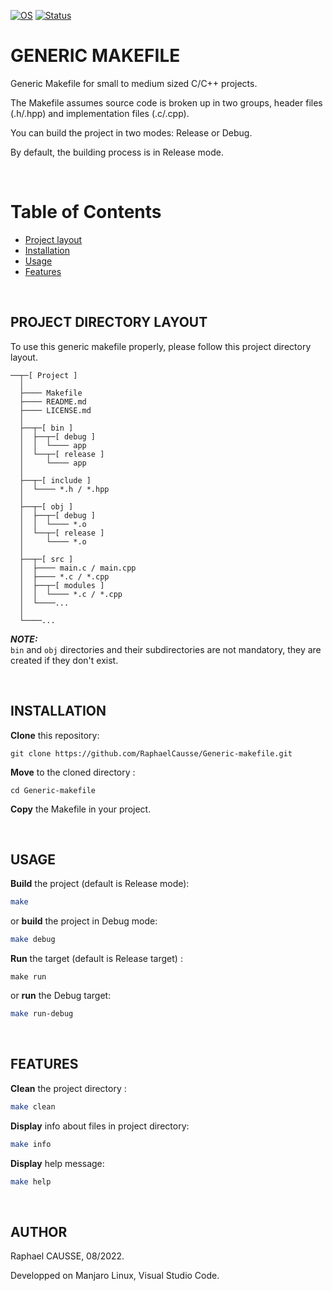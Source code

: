 [![OS](https://img.shields.io/badge/os-linux-blue.svg)](https://shields.io/)
[![Status](https://img.shields.io/badge/status-completed-success.svg)](https://shields.io/)

# GENERIC MAKEFILE

Generic Makefile for small to medium sized C/C++ projects.

The Makefile assumes source code is broken up in two groups, header files (.h/.hpp) and implementation files (.c/.cpp).

You can build the project in two modes: Release or Debug.

By default, the building process is in Release mode.

<br>

# Table of Contents
 
- [Project layout](##project-directory-layout)
- [Installation](##installation)
- [Usage](##usage)
- [Features](##features)

<br>

## PROJECT DIRECTORY LAYOUT

To use this generic makefile properly, please follow this project directory layout.
```
──┬─[ Project ]
  │
  ├──── Makefile
  ├──── README.md
  ├──── LICENSE.md
  │
  ├──┬─[ bin ]
  │  ├──┬─[ debug ]
  │  │  └──── app
  │  └──┬─[ release ]
  │     └──── app
  │
  ├──┬─[ include ]
  │  └──── *.h / *.hpp
  │
  ├──┬─[ obj ]
  │  ├──┬─[ debug ]
  │  │  └──── *.o
  │  └──┬─[ release ]
  │     └──── *.o
  │
  ├──┬─[ src ]
  │  ├──── main.c / main.cpp
  │  ├──── *.c / *.cpp
  │  ├──┬─[ modules ]
  │  │  └──── *.c / *.cpp
  │  └────...
  │
  └────...
```
**_NOTE:_**<br>
`bin` and `obj` directories and their subdirectories are not mandatory, they are created if they don't exist.

<br>

## INSTALLATION

**Clone** this repository:
```
git clone https://github.com/RaphaelCausse/Generic-makefile.git
```
**Move** to the cloned directory :
```
cd Generic-makefile
```
**Copy** the Makefile in your project.

<br>

## USAGE

**Build** the project (default is Release mode):
```bash
make
```
or **build** the project in Debug mode:
```bash
make debug
```
**Run** the target (default is Release target) :
```
make run
```
or **run** the Debug target:
```bash
make run-debug
```

<br>

## FEATURES

**Clean** the project directory :
```bash
make clean
```
**Display** info about files in project directory:
```bash
make info
```
**Display** help message:
```bash
make help
```
<br>

## AUTHOR

Raphael CAUSSE, 08/2022.

Developped on Manjaro Linux, Visual Studio Code.
